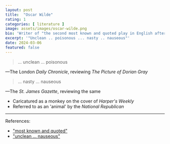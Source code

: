 ```yaml
---
layout: post
title:  "Oscar Wilde"
rating: 1
categories: [ literature ]
image: assets/images/oscar-wilde.png
bio: 'Writer of "the second most known and quoted play in English after Hamlet"'
excerpt: '"Unclean .. poisonous ... nasty .. nauseous"'
date: 2024-03-06
featured: false
---
```


> ... unclean ... poisonous 

—The London _Daily Chronicle_, reviewing _The Picture of Dorian Gray_

> ... nasty ... nauseous

—The _St. James Gazette_, reviewing the same

- Caricatured as a monkey on the cover of _Harper's Weekly_
- Referred to as an 'animal' by the _National Republican_

---

References:

- ["most known and quoted"](https://www.independent.co.uk/voices/out-of-gags-try-oscar-wilde-1573007.html)
- ["unclean ... nauseous"](https://www.newyorker.com/magazine/2011/08/08/deceptive-picture)

